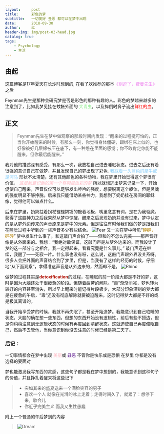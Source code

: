 ```yaml
---
layout:     post
title:      彩色的梦
subtitle:   一切美好 丑恶 都可以在梦中出现
date:       2018-09-30
author:     红
header-img: img/post-03-head.jpg
catalog: true
tags:
    - Psychology
    - 生活
---
```



## 由起

这篇博客是17年夏天在长沙时想到的,
在看了欢推荐的那本<font color="violet">《别逗了，费曼先生》</font>之后

Feynman先生是那种会研究梦是否是彩色的那种有趣的人。彩色的梦越来越多的注意到了，比如我梦见挂在蚊帐外面的
<font color="lightgreen">大青虫</font>，以及摔倒时鼻子流出<font color="red">鲜红的血</font>。


## 正文
>Feynman先生在梦中做观察的那段时间内发现：“醒来的过程挺可怕的，正当你开始醒来的时候，有那么一刻，你觉得身体僵硬，跟绑在床上似的，也好像被好几层棉被压在底下，有一种憋在里面的感觉；你不敢肯定你能不能醒来，但你最后能醒来。”

我对他的描述深有感受，有那么一次，我放松自己进去睡眠状态。进去之后还有着很强的意识自己在做梦，并且发现自己的梦出现了彩色.
<font color="lightskyblue"> 我踩着一头蓝色的犀牛或是河马</font>
形状不太清楚，还有其他颜色的各种动物，我在梦里开始觉得这个梦很有价值，
<font color="lightpink">_这是我意识到的第一个有明显色彩的梦_</font>
所以就想逃出梦来记录一下，开始促使自己醒来，声音仅仅可以足够发出呻吟的强度，想要脱离这个躯体，但是灵魂的强度明显不够挣脱。后来我只能借助某些神力，我想到了奶奶挂在房间的耶稣像，觉得他可以做点什么。

后来在梦里，奶奶拄着拐杖铿铿锵锵的敲着地板，嘴里念念有词，是在为我驱魔。获得了这股神力之后我果然从梦中惊醒，醒来之后发现奶奶并没有过来，梦中认定的是从梦外边传来的声音原来是梦中的元素。但是往往有时候我们做的梦是跟我们在睡觉过程中听到的一些声音多少有些结合。
![Fear](https:/ScarlettXuH.github.io/img/post-03-02.jpg)
又一次在梦中听见“<font color="darkgoldenrod">砰砰，砰砰</font>” 梦中发生什么事了，和这敲门声合拍了——但和的不怎么完美——那声音好像是从外面来的。我想：“我绝对敢保证，这敲门声是从梦外边来的。而我设计了梦的这一部分与之相合，我一定得起来，看看究竟是什么事儿。” 敲门声还在继续，我醒了——死寂一片。什么事也没有呀，这么说，这敲门声跟外界没关系呀。很多人会把外面的声音结合到了梦里，但是，当我有了这样的经历的时候，仔细地“从下面观察”，拿得准这声音是从外边来的，然而却不是。
![Rhino](https:/ScarlettXuH.github.io/img/post-03-03.jpg)
 
做梦的过程其实是<font color="bule">__detoxification__</font>的过程，在睡眠的前一阶段大都是不好的梦，这时是因为大脑还处于很疲惫的阶段。但随着疲劳的解除。“毒”渐渐消减，梦也转为较好的内容甚至消失，所以早上醒来时能记得片段极少，大部分印象深刻的梦大都是在疲惫的午后，“毒”还没有彻底解除就要被迫醒来，这时记得梦大都是不好的或是极其离谱的。

当我开始享受梦的时候，我就不再失眠了，甚至开始造梦。我能意识到自己临睡的状态，大脑的确在想一些东西，但想的东西开始没有逻辑性，前后有些不搭边，但是你稍稍注意到无逻辑状态的时候有再度回到清醒状态。这就迫使自己再度催眠自己，然后不去管他，当你意识到你没去注意的时候已经是第二天了。




### 后记：

一切事情都会在梦中出现
<font color="lightpink">美丽</font>或
<font color="indigo">丑恶</font>
不管你是快乐或是恐惧
在梦里 你都是没有选择的要面对

梦也能激发我写东西的灵感，这些句子都是我在梦中想到的，我能意识到这种句子的价值，并且挣扎着醒来将这些记下

> - 突如其来的盛夏送来一个满脸笑容的男子
> - 喜欢一个人 就像在光滑的冰上走着；走得时间久了，就累了：想停下来，歇会儿
> - 你近乎完美主义 而我又生性愚蠢

附上一个普通的午后梦到的内容
> ![Dream](https:/ScarlettXuH.github.io/img/post-03-01.png)

